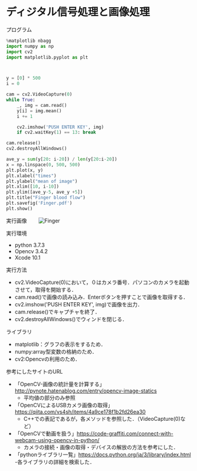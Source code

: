 # ディジタル信号処理と画像処理
  
プログラム  
```python
%matplotlib nbagg
import numpy as np
import cv2
import matplotlib.pyplot as plt



y = [0] * 500
i = 0

cam = cv2.VideoCapture(0)
while True:
    _, img = cam.read()
    y[i] = img.mean()
    i += 1

    cv2.imshow('PUSH ENTER KEY', img)
    if cv2.waitKey(1) == 13: break

cam.release()
cv2.destroyAllWindows()

ave_y = sum(y[20: i-20]) / len(y[20:i-20])
x = np.linspace(0, 500, 500)
plt.plot(x, y)
plt.xlabel("times")
plt.ylabel("mean of image")
plt.xlim([10, i-10])
plt.ylim([ave_y-5, ave_y +5])
plt.title("Finger blood flow")
plt.savefig('Finger.pdf')
plt.show()
```  

実行画像　　
![Finger](Finger.jpg)

実行環境
  - python 3.7.3
  - Opencv 3.4.2
  - Xcode 10.1
  
実行方法
  - cv2.VideoCapture(0)において，０はカメラ番号．パソコンのカメラを起動させて，取得を開始する．
  - cam.read()で画像の読み込み．Enterボタンを押すことで画像を取得する．
  - cv2.imshow('PUSH ENTER KEY', img)で画像を出力．
  - cam.release()でキャプチャを終了．
  - cv2.destroyAllWindows()でウィンドを閉じる．
  
ライブラリ
  - matplotlib：グラフの表示をするため．
  - numpy:array型変数の格納のため．
  - cv2:Opencvの利用のため．
  
参考にしたサイトのURL
  - 「OpenCV-画像の統計量を計算する」http://pynote.hatenablog.com/entry/opencv-image-statics
    - 平均値の部分のみ参照
  - 「OpenCVによるUSBカメラ画像の取得」https://qiita.com/vs4sh/items/4a9ce178f1b2fd26ea30
    - C++での表記であるが，各メソッドを参照した．（VideoCapture(0)など）
  - 「OpenCVで動画を扱う」https://code-graffiti.com/connect-with-webcam-using-opencv-in-python/
    - カメラの接続・画像の取得・デバイスの解放の方法を参考にした．
  - 「pythonライブラリ一覧」https://docs.python.org/ja/3/library/index.html
    -各ライブラリの詳細を検索した．
